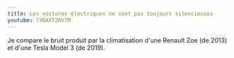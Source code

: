 ```yaml
---
title: Les voitures électriques ne sont pas toujours silencieuses
youtube: lYBAXT2NV7M
---
```


Je compare le bruit produit par la climatisation d'une Renault Zoe (de 2013) et d'une Tesla Model 3 (de 2019).
